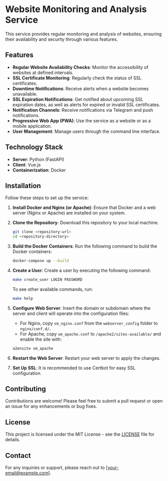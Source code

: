 # Website Monitoring and Analysis Service

This service provides regular monitoring and analysis of websites, ensuring their availability and security through various features.

## Features

- **Regular Website Availability Checks**: Monitor the accessibility of websites at defined intervals.
- **SSL Certificate Monitoring**: Regularly check the status of SSL certificates.
- **Downtime Notifications**: Receive alerts when a website becomes unavailable.
- **SSL Expiration Notifications**: Get notified about upcoming SSL expiration dates, as well as alerts for expired or invalid SSL certificates.
- **Notification Channels**: Receive notifications via Telegram and push notifications.
- **Progressive Web App (PWA)**: Use the service as a website or as a mobile application.
- **User Management**: Manage users through the command line interface.

## Technology Stack

- **Server**: Python (FastAPI)
- **Client**: Vue.js
- **Containerization**: Docker

## Installation

Follow these steps to set up the service:

1. **Install Docker and Nginx (or Apache)**:
   Ensure that Docker and a web server (Nginx or Apache) are installed on your system.

2. **Clone the Repository**:
   Download this repository to your local machine.

   ```bash
   git clone <repository-url>
   cd <repository-directory>
   ```

3. **Build the Docker Containers**:
   Run the following command to build the Docker containers:

   ```bash
   docker-compose up --build
   ```

4. **Create a User**:
   Create a user by executing the following command:

   ```bash
   make create_user LOGIN PASSWORD
   ```

   To see other available commands, run:

   ```bash
   make help
   ```

5. **Configure Web Server**:
   Insert the domain or subdomain where the server and client will operate into the configuration files:
   - For Nginx, copy `sm_nginx.conf` from the `webserver_config` folder to `nginx/conf.d/`.
   - For Apache, copy `sm_apache.conf` to `/apache2/sites-available/` and enable the site with:

   ```bash
   a2ensite sm_apache
   ```

6. **Restart the Web Server**:
   Restart your web server to apply the changes.

7. **Set Up SSL**:
   It is recommended to use Certbot for easy SSL configuration.

## Contributing

Contributions are welcome! Please feel free to submit a pull request or open an issue for any enhancements or bug fixes.

## License

This project is licensed under the MIT License - see the [LICENSE](LICENSE) file for details.

## Contact

For any inquiries or support, please reach out to [your-email@example.com].
```


